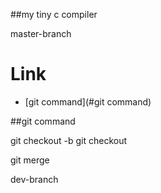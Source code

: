 
##my tiny c compiler

master-branch

# Link
- [git command](#git command)


##git command

git checkout -b <new-branch-name>
git checkout <move-branch>

git merge <commit-pos>

dev-branch
